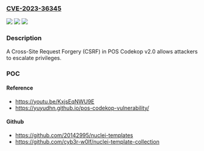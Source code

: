 ### [CVE-2023-36345](https://cve.mitre.org/cgi-bin/cvename.cgi?name=CVE-2023-36345)
![](https://img.shields.io/static/v1?label=Product&message=n%2Fa&color=blue)
![](https://img.shields.io/static/v1?label=Version&message=n%2Fa&color=blue)
![](https://img.shields.io/static/v1?label=Vulnerability&message=n%2Fa&color=brighgreen)

### Description

A Cross-Site Request Forgery (CSRF) in POS Codekop v2.0 allows attackers to escalate privileges.

### POC

#### Reference
- https://youtu.be/KxjsEqNWU9E
- https://yuyudhn.github.io/pos-codekop-vulnerability/

#### Github
- https://github.com/20142995/nuclei-templates
- https://github.com/cyb3r-w0lf/nuclei-template-collection

